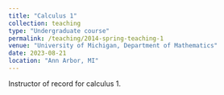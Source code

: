 ```yaml
---
title: "Calculus 1"
collection: teaching
type: "Undergraduate course"
permalink: /teaching/2014-spring-teaching-1
venue: "University of Michigan, Department of Mathematics"
date: 2023-08-21
location: "Ann Arbor, MI"
---
```


Instructor of record for calculus 1.
